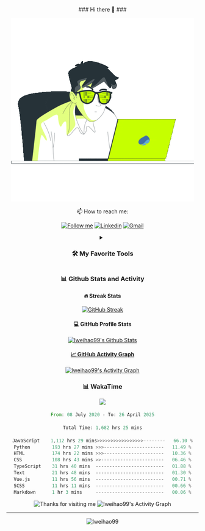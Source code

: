 <div id="header" align="center">
<p>
### Hi there 👋 ###
</p>
  <img src="./image/1.gif">
  <p>📫 How to reach me:</p>

  [<img src="https://img.shields.io/github/followers/lweihao99?label=follow&style=social" height="22" title="Follow me" />](https://github.com/lweihao99)
  [![Linkedin](https://img.shields.io/badge/-LinkedIn-blue?style=flat&logo=Linkedin&logoColor=white)](https://www.linkedin.com/in/liu-weihao99/)
  [![Gmail](https://img.shields.io/badge/-Gmail-c14438?style=flat&logo=Gmail&logoColor=white)](mailto:weihaoliu99@gmail.com)
  
  <!--[![Instagram](https://img.shields.io/badge/-Instagram-c13584?style=flat&labelColor=c13584&logo=instagram&logoColor=white)](link)-->
  
</div>

<div align="center">
<details> 
  <summary><h3>🛠️ My Favorite Tools</h3></summary>
  <code><img src="https://raw.githubusercontent.com/devicons/devicon/master/icons/javascript/javascript-original.svg" alt="javascript" width="30" height="30"/></code>
  <code><img src="https://raw.githubusercontent.com/devicons/devicon/master/icons/css3/css3-original-wordmark.svg" alt="css3" width="30" height="30"/></code>
  <code><img src="https://raw.githubusercontent.com/devicons/devicon/master/icons/html5/html5-original-wordmark.svg" alt="html5" width="30" height="30"/></code>
  <code><img src="https://raw.githubusercontent.com/devicons/devicon/master/icons/react/react-original-wordmark.svg" alt="react" width="30" height="30"/></code>
  
  </details> 
</div>

<div align="center">

  <summary><h3>📊 Github Stats and Activity</h3></summary>
  <h4>🔥 Streak Stats</h4>
  <!-- GitHub Readme Streak Stats - https://github.com/DenverCoder1/github-readme-streak-stats -->
  <a href="https://git.io/streak-stats"><img src="https://streak-stats.demolab.com?user=lweihao99&theme=tokyonight&hide_border=true&date_format=%5BY%20%5DM%20j" alt="GitHub Streak" /></a>
   
   <h4>💻 GitHub Profile Stats</h4>
   <!-- https://github.com/anuraghazra/github-readme-stats -->
  <a href="https://github.com/anuraghazra/github-readme-stats">
   <img alt="lweihao99's Github Stats" src="https://denvercoder1-github-readme-stats.vercel.app/api/?username=lweihao99&show_icons=true&include_all_commits=true&count_private=true&theme=react&hide_border=true&bg_color=1F222E&title_color=F85D7F&icon_color=F8D866" height="192px"/>
  </a>
  
  <a href="https://github.com/anuraghazra/github-readme-stats">
<!--    <img alt="lweihao99's Top Languages" src="https://denvercoder1-github-readme-stats.vercel.app/api/top-langs/?username=lweihao99&langs_count=8&layout=compact&theme=react&hide_border=true&bg_color=1F222E&title_color=F85D7F&icon_color=F8D866&hide=Jupyter%20Notebook,Roff" height="192px"/> -->
<!--   </a> -->
  
   <h4>📈 GitHub Activity Graph</h4>
   <!-- https://github.com/ashutosh00710/github-readme-activity-graph -->
  <a href="https://github.com/ashutosh00710/github-readme-activity-graph">
   <img alt="lweihao99's Activity Graph" src="https://github-readme-activity-graph.vercel.app/graph/?username=lweihao99&bg_color=1F222E&color=F8D866&line=F85D7F&point=FFFFFF&hide_border=true" />
  </a>


<tr><td>

### 📊 WakaTime

<picture>
  <source
    srcset="https://github-readme-stats.vercel.app/api/wakatime?username=lweihao99&layout=compact&text_color=f0f6fc&bg_color=E5E5E5&hide_border=true&hide_title=true"
    media="(prefers-color-scheme: dark)"
  />
  <source
    srcset="https://github-readme-stats.vercel.app/api/wakatime?username=lweihao99&layout=compact&text_color=1f2328&bg_color=E5E5E5&hide_border=true&hide_title=true"
    media="(prefers-color-scheme: light)"
  />
  <img src="https://github-readme-stats.vercel.app/api/wakatime?username=lweihao99&layout=compact&text_color=f0f6fc&bg_color=E5E5E5&hide_border=true&hide_title=true" />
</picture>

</td></tr>

<!--START_SECTION:waka-->

```rust
From: 08 July 2020 - To: 26 April 2025

Total Time: 1,682 hrs 25 mins

JavaScript    1,112 hrs 29 mins>>>>>>>>>>>>>>>>>--------   66.10 %
Python        193 hrs 27 mins >>>----------------------   11.49 %
HTML          174 hrs 22 mins >>>----------------------   10.36 %
CSS           108 hrs 43 mins >>-----------------------   06.46 %
TypeScript    31 hrs 40 mins  -------------------------   01.88 %
Text          21 hrs 48 mins  -------------------------   01.30 %
Vue.js        11 hrs 56 mins  -------------------------   00.71 %
SCSS          11 hrs 11 mins  -------------------------   00.66 %
Markdown      1 hr 3 mins     -------------------------   00.06 %
```

<!--END_SECTION:waka-->
  

</div>

<div align="center">
  <img height="120" alt="Thanks for visiting me" width="100%" src="https://raw.githubusercontent.com/BrunnerLivio/brunnerlivio/master/images/marquee.svg" />

  <img alt="lweihao99's Activity Graph" src="https://media1.giphy.com/media/SHjOSDkKZ18qOHA5B5/200.webp?cid=ecf05e472hly11zkyodiuxc051ei1kijvz0lwsu9jiv8bhdr&ep=v1_stickers_search&rid=200.webp&ct=s" />
  
  <br />
  <hr class="dotted">
  
  <p align="center"> <img src="https://komarev.com/ghpvc/?username=lweihao99&label=Profile%20views&color=ce9927&style=flat" alt="lweihao99" /> </p>
  
  
<!--
  ![Visitor Count](https://profile-counter.glitch.me/lweihao99/count.svg)
**lweihao99/lweihao99** is a ✨ _special_ ✨ repository because its `README.md` (this file) appears on your GitHub profile.

Here are some ideas to get you started:

- 🔭 I’m currently working on ...
- 🌱 I’m currently learning ...
- 👯 I’m looking to collaborate on ...
- 🤔 I’m looking for help with ...
- 💬 Ask me about ...
- 📫 How to reach me: ...
- 😄 Pronouns: ...
- ⚡ Fun fact: ...
-->
